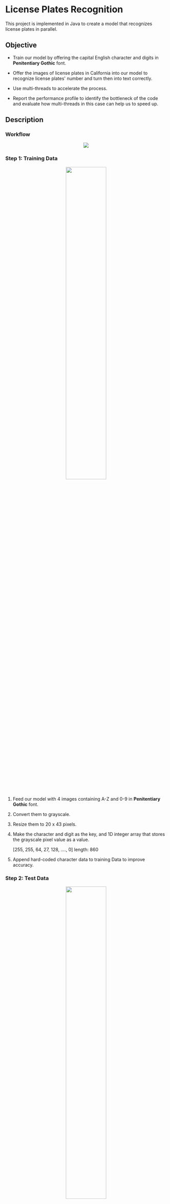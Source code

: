 # License Plates Recognition
This project is implemented in Java to create a model that recognizes license plates in parallel. 

## Objective
- Train our model by offering the capital English character and digits in **Penitentiary Gothic** font.

- Offer the images of license plates in California into our model to recognize license plates' number and turn then into text correctly.

- Use multi-threads to accelerate the process.

- Report the performance profile to identify the bottleneck of the code and evaluate how multi-threads in this case can help us to speed up.

## Description
### Workflow
<p align="center">
   <img src="images/Flowchart.png">
</p>

### Step 1: Training Data
<p align="center">
   <img src="images/demo1.png" width=50% height=50%>
</p>

1. Feed our model with 4 images containing A-Z and 0-9 in **Penitentiary Gothic** font.

2. Convert them to grayscale.

3. Resize them to 20 x 43 pixels.

4. Make the character and digit as the key, and 1D integer array that stores the grayscale pixel value as a value.
   
   [255, 255, 64, 27, 128, ...., 0] length: 860

5. Append hard-coded character data to training Data to improve accuracy.

### Step 2: Test Data
<p align="center">
   <img src="images/demo2.png" width=50% height=50%>
</p>

1. Load license plate images to trained model.

2. Crop out top and bottom margins.

3. Use edge detection to separate each character and digit.

4. Calculate grayscale value of each character and digit in a 1D integer array.

   [226, 240, 65, 29, 124, ...., 0] length: 860

5. Use 1NN method to find the nearest neighbor as the output character or digit.

6. Compare the output and the label into a file.

### Step 3: Multi-threading speed up
1. Incorporate multi threads method to train our models with data.

2. Recognize abundant of license plate images simultaneously.

3. Report the performance profile to identify the bottle neck of the code and evaluate how multi-threads in this case can help us to speed up.

## How to use
1. Clone this repository

```bash
git clone https://github.com/kuantele/CSCI596_Final_Project
```

2. Single-Threaded Training, Single-Threaded Recognition: run the main function of App.java(just run useThread(1))
3. Multi-Threaded Training, Multi-Threaded Recognition: run the main function of App.java
4. Single-Threaded Training, Multi-Threaded Recognition: run the main function of ALPR2.java

## Result

### Environment
- Operating System: MacOS Sonoma 14.2
- CPU: Apple M1 Pro (10 cores, 3.22GHz)
- Profiling Tool: Intellij Profiler
### Single-Threaded Training, Single-Threaded Recognition
Using the sample code from [2], we used single thread to train and recognize the test data(n = 30) at first. The result is as follows:

| #       | Time(ms) |
|---------|----------|
| 1       |49.05671660043299|
| 2       |46.057362500578165|
| 3       |48.585249999538064|
| 4       |47.26977499946952|
| 5       |46.15939580090344|
| 6       |47.3930583987385|
| 7       |47.39126249961555|
| 8       |47.2568790987134|
| 9       |51.24353750050068|
| 10      |50.26253329962492|
| Average |48.06757707|

### Multi-Threaded Training, Multi-Threaded Recognition (ALPR.java)
With a brief understanding of how the single-threaded program works, we then started to parallelize the program using multi-threading and tried to find the best performance, and we got the following results:

| # of threads | Time(ms)           |
|--------------|--------------------|
|1	| 48.26430410146713  |
|2	| 16.126074999570847 |
|3	| 14.657600000500679 |
|5	| 18.433133399114013 |
|6	| 16.172600001096725 |
|10| 23.696162501350045 |
|15| 32.35087089985609  |
|30| 61.7450833003968   |

<img src="images/graph1.png" width=80% height=80%>

One key observation from the above graph is that there is a significant improvement using multi-threading in terms of performance, but as the number of threads gets larger, the run time also increases. Therefore, we used the profiler to do a thorough analysis.

Flame graph using 2 threads:

<img src="images/2threads.png" width=80% height=80%>

Flame graph using 30 threads:

<img src="images/30threads.png" width=80% height=80%>

Comparing the above two graphs, we can see that using 30 threads will create a huge amount of overhead in ALPR.triain(), the model training process. Hence, we tried the following idea and it turned out to be the best result we can get.

### Single-Threaded Training, Multi-Threaded Recognition (ALPR2.java)
We found utilizing multiple threads for training the same font iteratively proved to be redundant and time-intensive.
Finally, we decided to use one single thread to train the model to reduce the overhead while still using multi-threads to recognize the plates. The result is as follows:

| # of threads | Time(ms)           |
|-------------|--------------------|
| 1	          | 27.904991699382663 |
| 2	          |12.330941600725055|
| 3	          |8.415737500414252|
| 5	          |5.632704200223088|
| 6	          |5.021720798686147|
| 10	         |4.205070799216628|
| 15	         |5.060437500476837|
| 30	         |4.273858400061727|


<img src="images/graph3.png" width=80% height=80%>

The outcome indicates that the optimal approach for recognizing 30 license plates involves the utilization of 5-6 threads.

## Reference

The code was based on and derived from
- [1] Youtube channel: Oggi AI - Java image filter
   - https://www.youtube.com/playlist?list=PLj8W7XIvO93p1v-f_eSP3yDu4PVK9Pbrt
- [2] GitHub Page: Joe James
   - https://github.com/joeyajames/Java/tree/master/ALPR
   - https://github.com/joeyajames/Java/tree/master/Image%20Filters

## Contributors

- Kuan-Te (Johnny) Lee
- Yi-Ning (Kenny) Lin
- Yi-Hsuan (Ashley) Chen
